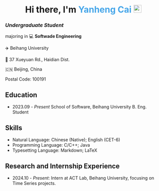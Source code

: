 <div align="center" xmlns="http://www.w3.org/1999/html">
   <h1>Hi there, I'm <font color="#46A6E9">Yanheng Cai</font> <img src="https://media.giphy.com/media/hvRJCLFzcasrR4ia7z/giphy.gif" width="25px"> </h1>
</div>

### *Undergraduate Student*

majoring in :computer: **Softwade Engineering**

:airplane: Beihang University

:round_pushpin: 37 Xueyuan Rd., Haidian Dist.

 :cn: Beijing, China

Postal Code: 100191

## Education

- 2023.09 - *Present* School of Software, Beihang University B. Eng. Student

## Skills

- Natural Language: Chinese (Native); English (CET-6)
- Programming Language: C/C++; Java
- Typesetting Language: Markdown; LaTeX

## Research and Internship Experience

- 2024.10 - *Present*: Intern at ACT Lab, Beihang University, focusing on Time Series projects.
